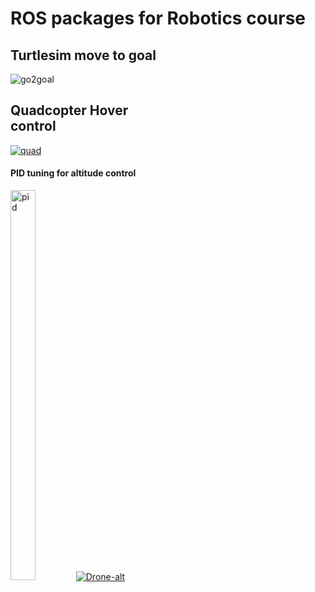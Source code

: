 # ROS packages for Robotics course

## Turtlesim move to goal
<div>
<img src="https://i.ibb.co/vHnMJGx/ezgif-5-fc04ead67a86.gif" " alt="go2goal" border="0" /></div>
<div>
<div style="width:50%">
  


## Quadcopter Hover control
<a href="https://ibb.co/T1V67FG"><img src="https://i.ibb.co/zFypB0g/quad.png" alt="quad" border="0" ></a></div>
<div style="width:50%">

#### PID tuning for altitude control
<a href="https://ibb.co/5BFhwY7"><img src="https://i.ibb.co/m685gvx/pid.png" alt="pid" border="0" width="40%"  height="40%"></a>
<a href="https://imgbb.com/"><img src="https://i.ibb.co/mJ1Cz4k/d.gif" alt="Drone-alt" border="0" ></a>

</div>
</div>
